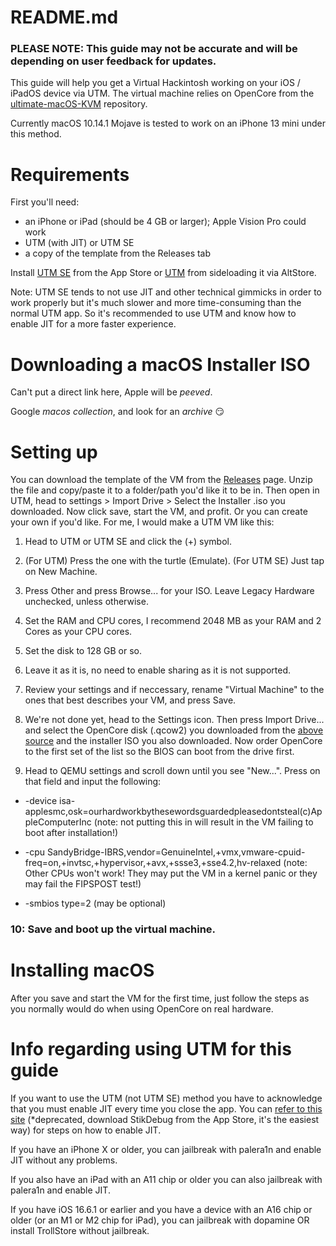 # README.md

### PLEASE NOTE: This guide may not be accurate and will be depending on user feedback for updates.

This guide will help you get a Virtual Hackintosh working on your iOS / iPadOS device via UTM. The virtual machine relies on OpenCore from the [ultimate-macOS-KVM](https://github.com/Coopydood/ultimate-macOS-KVM/tree/main/resources/oc_store/compat_new) repository. 

Currently macOS 10.14.1 Mojave is tested to work on an iPhone 13 mini under this method.


# Requirements
First you'll need:
 - an iPhone or iPad (should be 4 GB or larger); Apple Vision Pro could work
 - UTM (with JIT) or UTM SE
 - a copy of the template from the Releases tab

Install [UTM SE](https://apps.apple.com/us/app/utm-se-retro-pc-emulator/id1564628856) from the App Store or [UTM](https://alt.getutm.app) from sideloading it via AltStore.

Note: UTM SE tends to not use JIT and other technical gimmicks in order to work properly but it's much slower and more time-consuming than the normal UTM app. So it's recommended to use UTM and know how to enable JIT for a more faster experience.

# Downloading a macOS Installer ISO
Can't put a direct link here, Apple will be *peeved*.

Google *macos collection*, and look for an *archive* 😏

# Setting up
You can download the template of the VM from the [Releases](https://github.com/chartersamster/macOSVM-iOS/releases) page. Unzip the file and copy/paste it to a folder/path you'd like it to be in. Then open in UTM, head to settings > Import Drive > Select the Installer .iso you downloaded. Now click save, start the VM, and profit.
Or you can create your own if you'd like. For me, I would make a UTM VM like this:

1. Head to UTM or UTM SE and click the (+) symbol.
   
2. (For UTM) Press the one with the turtle (Emulate). (For UTM SE) Just tap on New Machine.
   
3. Press Other and press Browse... for your ISO. Leave Legacy Hardware unchecked, unless otherwise.

4.  Set the RAM and CPU cores, I recommend 2048 MB as your RAM and 2 Cores as your CPU cores.

5. Set the disk to 128 GB or so.

6. Leave it as it is, no need to enable sharing as it is not supported.

7. Review your settings and if neccessary, rename "Virtual Machine" to the ones that best describes your VM, and press Save.

8. We're not done yet, head to the Settings icon. Then press Import Drive... and select the OpenCore disk (.qcow2) you downloaded from the [above source](https://github.com/Coopydood/ultimate-macOS-KVM/tree/main/resources/oc_store/compat_new) and the installer ISO you also downloaded. Now order OpenCore to the first set of the list so the BIOS can boot from the drive first.

9. Head to QEMU settings and scroll down until you see "New...". Press on that field and input the following:
* -device isa-applesmc,osk=ourhardworkbythesewordsguardedpleasedontsteal(c)AppleComputerInc (note: not putting this in will result in the VM failing to boot after installation!)

* -cpu SandyBridge-IBRS,vendor=GenuineIntel,+vmx,vmware-cpuid-freq=on,+invtsc,+hypervisor,+avx,+ssse3,+sse4.2,hv-relaxed (note: Other CPUs won't work! They may put the VM in a kernel panic or they may fail the FIPSPOST test!)
  
* -smbios type=2 (may be optional)


### 10: Save and boot up the virtual machine.

# Installing macOS
After you save and start the VM for the first time, just follow the steps as you normally would do when using OpenCore on real hardware.

# Info regarding using UTM for this guide 
If you want to use the UTM (not UTM SE) method you have to acknowledge that you must enable JIT every time you close the app. You can [refer to this site](https://jkcoxson.com/jitstreamer) (*deprecated, download StikDebug from the App Store, it's the easiest way) for steps on how to enable JIT. 

If you have an iPhone X or older, you can jailbreak with palera1n and enable JIT without any problems.

If you also have an iPad with an A11 chip or older you can also jailbreak with palera1n and enable JIT.

If you have iOS 16.6.1 or earlier and you have a device with an A16 chip or older (or an M1 or M2 chip for iPad), you can jailbreak with dopamine OR install TrollStore without jailbreak.

